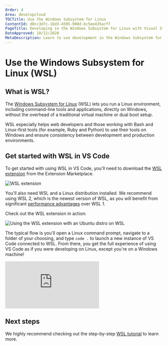 ```yaml
---
Order: 4
Area: developcloud
TOCTitle: Use the Windows Subsystem for Linux
ContentId: d0cc3d7c-16d3-4595-908d-bc5ee435acf7
PageTitle: Developing in the Windows Subsystem for Linux with Visual Studio Code
DateApproved: 10/22/2020
MetaDescription: Learn to use development in the Windows Subsystem for Linux (WSL) with Visual Studio Code
---
```

# Use the Windows Subsystem for Linux (WSL)

## What is WSL?

The [Windows Subsystem for Linux](https://learn.microsoft.com/windows/wsl/about) (WSL) lets you run a Linux environment, including command-line tools and applications, directly on Windows, without the overhead of a traditional virtual machine or dual boot setup.

WSL especially helps web developers and those working with Bash and Linux-first tools (for example, Ruby and Python) to use their tools on Windows and ensure consistency between development and production environments.

## Get started with WSL in VS Code

To get started with using WSL in VS Code, you'll need to download the [WSL extension](https://marketplace.visualstudio.com/items?itemName=ms-vscode-remote.remote-wsl) from the Extension Marketplace.

![WSL extension](images/wsl/wsl-extension.png)

You'll also need WSL and a Linux distribution installed. We recommend using WSL 2, which is the newest version of WSL, as you will benefit from significant [performance advantages](https://learn.microsoft.com/windows/wsl/compare-versions) over WSL 1.

Check out the WSL extension in action:

<img src="https://github.com/microsoft/vscode-remote-release/blob/main/docs/images/remote-wsl-open-code.gif?raw=true" alt="Using the WSL extension with an Ubuntu distro on WSL" aria-hidden="true" class="thumb"/>

The typical flow is you'll open a Linux command prompt, navigate to a folder of your choosing, and type `code .` to launch a new instance of VS Code connected to WSL. From there, you get the full experience of using VS Code as if you were developing on Linux, except you're on a Windows machine!

<iframe src="https://youtube.com/embed/mIHprjsSO9o?rel=0&amp;disablekb=0&amp;modestbranding=1&amp;showinfo=0" frameborder="0" allowfullscreen title="Visual Studio Code WSL"></iframe>

## Next steps

We highly recommend checking out the step-by-step [WSL tutorial](/docs/remote/wsl-tutorial.md) to learn more.
